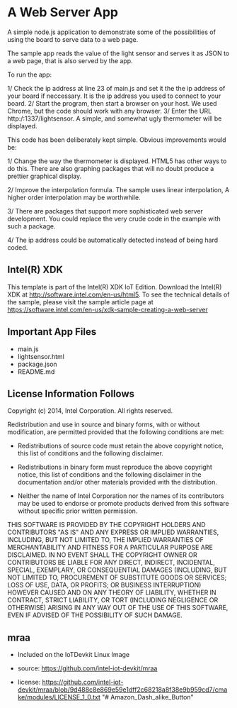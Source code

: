A Web Server App
============================
A simple node.js application to demonstrate some of the possibilities of using the board to serve data to a web page.

The sample app reads the value of the light sensor and serves it as JSON to a web page, that is also served by the app.

To run the app:

1/ Check the ip address at line 23 of main.js and set it the the ip address of your board if neccessary. It is the ip address
   you used to connect to your board.
2/ Start the program, then start a browser on your host. We used Chrome, but the code should work with any browser.
3/ Enter the URL http:/<ip address>:1337/lightsensor. A simple, and somewhat ugly thermometer will be displayed. 

This code has been deliberately kept simple. Obvious improvements would be:

1/ Change the way the thermometer is displayed. HTML5 has other ways to do this. There are also graphing packages that will no
  doubt produce a prettier graphical display.

2/ Improve the interpolation formula. The sample uses linear interpolation,  A higher order interpolation may be worthwhile.

3/ There are packages that support more sophisticated web server development. You could replace the very crude code in the
   example with such a package.

4/ The ip address could be automatically detected instead of being hard coded.

Intel(R) XDK 
-------------------------------------------
This template is part of the Intel(R) XDK IoT Edition. 
Download the Intel(R) XDK at http://software.intel.com/en-us/html5. To see the technical details of the sample, 
please visit the sample article page at https://software.intel.com/en-us/xdk-sample-creating-a-web-server


Important App Files
---------------------------
* main.js
* lightsensor.html
* package.json
* README.md

License Information Follows
---------------------------
Copyright (c) 2014, Intel Corporation. All rights reserved.

Redistribution and use in source and binary forms, with or without modification, 
are permitted provided that the following conditions are met:

- Redistributions of source code must retain the above copyright notice, 
  this list of conditions and the following disclaimer.

- Redistributions in binary form must reproduce the above copyright notice, 
  this list of conditions and the following disclaimer in the documentation 
  and/or other materials provided with the distribution.

- Neither the name of Intel Corporation nor the names of its contributors 
  may be used to endorse or promote products derived from this software 
  without specific prior written permission.

THIS SOFTWARE IS PROVIDED BY THE COPYRIGHT HOLDERS AND CONTRIBUTORS "AS IS" 
AND ANY EXPRESS OR IMPLIED WARRANTIES, INCLUDING, BUT NOT LIMITED TO, 
THE IMPLIED WARRANTIES OF MERCHANTABILITY AND FITNESS FOR A PARTICULAR PURPOSE 
ARE DISCLAIMED. IN NO EVENT SHALL THE COPYRIGHT OWNER OR CONTRIBUTORS BE 
LIABLE FOR ANY DIRECT, INDIRECT, INCIDENTAL, SPECIAL, EXEMPLARY, OR 
CONSEQUENTIAL DAMAGES (INCLUDING, BUT NOT LIMITED TO, PROCUREMENT OF SUBSTITUTE 
GOODS OR SERVICES; LOSS OF USE, DATA, OR PROFITS; OR BUSINESS INTERRUPTION) 
HOWEVER CAUSED AND ON ANY THEORY OF LIABILITY, WHETHER IN CONTRACT, STRICT 
LIABILITY, OR TORT (INCLUDING NEGLIGENCE OR OTHERWISE) ARISING IN ANY WAY OUT 
OF THE USE OF THIS SOFTWARE, EVEN IF ADVISED OF THE POSSIBILITY OF SUCH DAMAGE.

mraa
--------------------------------------------
* Included on the IoTDevkit Linux Image 

* source:  https://github.com/intel-iot-devkit/mraa
* license:  https://github.com/intel-iot-devkit/mraa/blob/9d488c8e869e59e1dff2c68218a8f38e9b959cd7/cmake/modules/LICENSE_1_0.txt
"# Amazon_Dash_alike_Button" 
